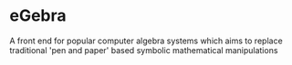 eGebra
======

A front end for popular computer algebra systems which aims to replace traditional 'pen and paper' based symbolic mathematical manipulations

